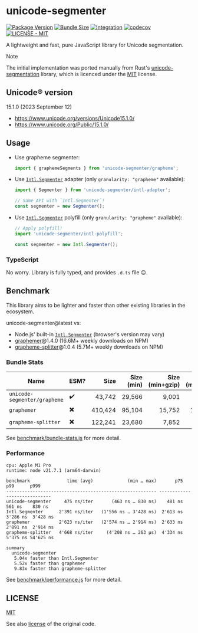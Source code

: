 # unicode-segmenter
[![Package Version](https://img.shields.io/npm/v/unicode-segmenter)](https://npm.im/unicode-segmenter)
[![Bundle Size](https://img.shields.io/bundlephobia/minzip/unicode-segmenter)](https://bundlephobia.com/package/unicode-segmenter)
[![Integration](https://github.com/cometkim/unicode-segmenter/actions/workflows/ci.yml/badge.svg)](https://github.com/cometkim/unicode-segmenter/actions/workflows/ci.yml)
[![codecov](https://codecov.io/gh/cometkim/unicode-segmenter/graph/badge.svg?token=3rA29JEH4J)](https://codecov.io/gh/cometkim/unicode-segmenter)
[![LICENSE - MIT](https://img.shields.io/github/license/cometkim/unicode-segmenter)](#license)

A lightweight and fast, pure JavaScript library for Unicode segmentation.

> [!NOTE]
> The initial implementation was ported manually from Rust's [unicode-segmentation] library, which is licenced under the [MIT](licenses/unicode-segmentation_MIT.txt) license.

## Unicode® version

15.1.0 (2023 September 12)

- https://www.unicode.org/versions/Unicode15.1.0/
- https://www.unicode.org/Public/15.1.0/

## Usage

- Use grapheme segmenter:
  ```js
  import { graphemeSegments } from 'unicode-segmenter/grapheme';
  ```

- Use [`Intl.Segmenter`] adapter (only `granularity: "grapheme"` available):
  ```js
  import { Segmenter } from 'unicode-segmenter/intl-adapter';

  // Same API with `Intl.Segmenter`!
  const segmenter = new Segmenter();
  ```

- Use [`Intl.Segmenter`] polyfill (only `granularity: "grapheme"` available):
  ```js
  // Apply polyfill!
  import 'unicode-segmenter/intl-polyfill';

  const segmenter = new Intl.Segmenter();
  ```

### TypeScript

No worry. Library is fully typed, and provides `.d.ts` file 😉.

## Benchmark

This library aims to be lighter and faster than other existing libraries in the ecosystem.

unicode-segmenter@latest vs:

- Node.js' built-in [`Intl.Segmenter`] (browser's version may vary)
- [graphemer]@1.4.0 (16.6M+ weekly downloads on NPM)
- [grapheme-splitter]@1.0.4 (5.7M+ weekly downloads on NPM)

### Bundle Stats

| Name                         | ESM? | Size    | Size (min)       | Size (min+gzip)  | Size (min+br)    |
|------------------------------|------|--------:|-----------------:|-----------------:|-----------------:|
| `unicode-segmenter/grapheme` |    ✔️ |  43,742 |           29,566 |            9,001 |            5,657 |
| `graphemer`                  |    ✖️ ️| 410,424 |           95,104 |           15,752 |           10,660 |
| `grapheme-splitter`          |    ✖️ | 122,241 |           23,680 |            7,852 |            4,841 |

See [benchmark/bundle-stats.js](benchmark/bundle-stats.js) for more detail.

### Performance

```
cpu: Apple M1 Pro
runtime: node v21.7.1 (arm64-darwin)

benchmark              time (avg)             (min … max)       p75       p99      p999
--------------------------------------------------------- -----------------------------
unicode-segmenter     475 ns/iter       (463 ns … 830 ns)    481 ns    561 ns    830 ns
Intl.Segmenter      2'391 ns/iter   (1'556 ns … 3'428 ns)  2'613 ns  3'286 ns  3'428 ns
graphemer           2'623 ns/iter   (2'574 ns … 2'914 ns)  2'633 ns  2'891 ns  2'914 ns
grapheme-splitter   4'668 ns/iter     (4'208 ns … 263 µs)  4'334 ns  5'375 ns 54'625 ns

summary
  unicode-segmenter
   5.04x faster than Intl.Segmenter
   5.52x faster than graphemer
   9.83x faster than grapheme-splitter
```

See [benchmark/performance.js](benchmark/performance.js) for more detail.

## LICENSE

[MIT](LICENSE)

See also [license](licenses/unicode-segmentation_MIT.txt) of the original code.

[unicode-segmentation]: https://github.com/unicode-rs/unicode-segmentation
[`Intl.Segmenter`]: https://developer.mozilla.org/en-US/docs/Web/JavaScript/Reference/Global_Objects/Intl/Segmenter
[graphemer]: https://github.com/flmnt/graphemer
[grapheme-splitter]: https://github.com/orling/grapheme-splitter

